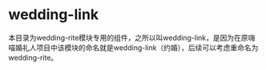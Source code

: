# wedding-link

本目录为wedding-rite模块专用的组件，之所以叫wedding-link，是因为在原嗨喵婚礼人项目中该模块的命名就是wedding-link（约婚），后续可以考虑重命名为wedding-rite。
